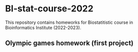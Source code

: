 # BI-stat-course-2022

This repository contains homeworks for Biostatitistic course in Bioinformatics Institute (2022-2023).

## Olympic games homework (first project)
